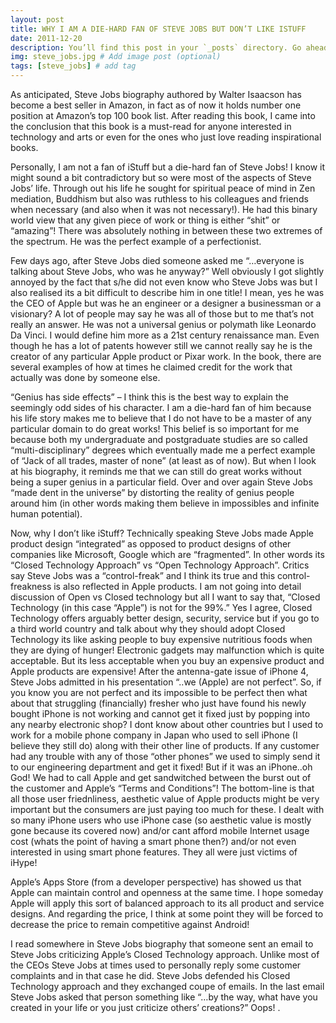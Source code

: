 ```yaml
---
layout: post
title: WHY I AM A DIE-HARD FAN OF STEVE JOBS BUT DON’T LIKE ISTUFF
date: 2011-12-20 
description: You’ll find this post in your `_posts` directory. Go ahead and edit it and re-build the site to see your changes. # Add post description (optional)
img: steve_jobs.jpg # Add image post (optional)
tags: [steve_jobs] # add tag
---
```

As anticipated, Steve Jobs biography authored by Walter Isaacson has become a best seller in Amazon, in fact as of now it holds number one position at Amazon’s top 100 book list. After reading this book, I came into the conclusion that this book is a must-read for anyone interested in technology and arts or even for the ones who just love reading inspirational books.

Personally, I am not a fan of iStuff but a die-hard fan of Steve Jobs! I know it might sound a bit contradictory but so were most of the aspects of Steve Jobs’ life. Through out his life he sought for spiritual peace of mind in Zen mediation, Buddhism but also was ruthless to his colleagues and friends when necessary (and also when it was not necessary!). He had this binary world view that any given piece of work or thing is either “shit” or “amazing”! There was absolutely nothing in between these two extremes of the spectrum. He was the perfect example of a perfectionist.

Few days ago, after Steve Jobs died someone asked me “…everyone is talking about Steve Jobs, who was he anyway?” Well obviously I got slightly annoyed by the fact that s/he did not even know who Steve Jobs was but I also realised its a bit difficult to describe him in one title! I mean, yes he was the CEO of Apple but was he an engineer or a designer a businessman or a visionary? A lot of people may say he was all of those but to me that’s not really an answer. He was not a universal genius or polymath like Leonardo Da Vinci. I would define him more as a 21st century renaissance man. Even though he has a lot of patents however still we cannot really say he is the creator of any particular Apple product or Pixar work. In the book, there are several examples of how at times he claimed credit for the work that actually was done by someone else.

“Genius has side effects” – I think this is the best way to explain the seemingly odd sides of his character. I am a die-hard fan of him because his life story makes me to believe that I do not have to be a master of any particular domain to do great works! This belief is so important for me because both my undergraduate and postgraduate studies are so called “multi-disciplinary” degrees which eventually made me a perfect example of  “Jack of all trades, master of none” (at least as of now). But when I look at his biography, it reminds me that we can still do great works without being a super genius in a particular field. Over and over again Steve Jobs “made dent in the universe” by distorting the reality of genius people around him (in other words making them believe in impossibles and infinite human potential).

Now, why I don’t like iStuff? Technically speaking Steve Jobs made Apple product design “integrated” as opposed to product designs of other companies like Microsoft, Google which are “fragmented”. In other words its “Closed Technology Approach” vs “Open Technology Approach”. Critics say Steve Jobs was a “control-freak” and I think its true and this control-freakness is also reflected in Apple products. I am not going into detail discussion of Open vs Closed technology but all I want to say that, “Closed Technology (in this case “Apple”) is not for the 99%.” Yes I agree, Closed Technology offers arguably better design, security, service but if you go to a third world country and talk about why they should adopt Closed Technology its like asking people to buy expensive nutritious foods when they are dying of hunger! Electronic gadgets may malfunction which is quite acceptable. But its less acceptable when you buy an expensive product and Apple products are expensive! After the antenna-gate issue of iPhone 4, Steve Jobs admitted in his presentation “..we (Apple) are not perfect”. So, if you know you are not perfect and its impossible to be perfect then what about that struggling (financially) fresher who just have found his newly bought iPhone is not working and cannot get it fixed just by popping into any nearby electronic shop? I dont know about other countries but I used to work for a mobile phone company in Japan who used to sell iPhone (I believe they still do) along with their other line of products. If any customer had any trouble with any of those “other phones” we used to simply send it to our engineering department and get it fixed! But if it was an iPhone..oh God! We had to call Apple and get sandwitched  between the burst out of the customer and Apple’s “Terms and Conditions”! The bottom-line is that all those user friednliness, aesthetic value of Apple products might be very important but the consumers are just paying too much for these. I dealt with so many iPhone users who use iPhone case (so aesthetic value is mostly gone because its covered now) and/or cant afford mobile Internet usage cost (whats the point of having a smart phone then?) and/or not even interested in using smart phone features. They all were just victims of iHype!

Apple’s Apps Store (from a developer perspective) has showed us that Apple can maintain control and openness at the same time. I hope someday Apple will apply this sort of balanced approach to its all product and service designs. And regarding the price, I think at some point they will be forced to decrease the price to remain competitive against Android!

I read somewhere in Steve Jobs biography that someone sent an email to Steve Jobs criticizing Apple’s Closed Technology approach. Unlike most of the CEOs Steve Jobs at times used to personally reply some customer complaints and in that case he did. Steve Jobs defended his Closed Technology approach and they exchanged coupe of emails. In the last email Steve Jobs asked that person something like “…by the way, what have you created in your life or you just criticize others’ creations?” Oops! .

